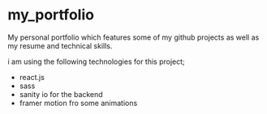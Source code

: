 # my_portfolio
 My personal portfolio  which features some of my github projects as well as my resume and technical skills.

 i am using the following technologies for this project;

 <ul>
    <li>react.js</li>
    <li>sass</li>
    <li>sanity io for the backend</li>
    <li>framer motion fro some animations</li>
 </ul>
